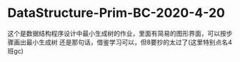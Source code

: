 # DataStructure-Prim-BC-2020-4-20
这个是数据结构程序设计中最小生成树的作业，里面有简易的图形界面，可以按步骤画出最小生成树
还是那句话，借鉴学习可以，但8要抄的太过了(这里特别点名4班gc)
